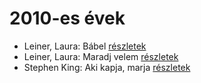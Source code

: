 # 2010-es évek

- Leiner, Laura: Bábel [részletek](_details/Leiner%2C%20Laura.md#id_644)
- Leiner, Laura: Maradj velem [részletek](_details/Leiner%2C%20Laura.md#id_1477)
- Stephen King: Aki kapja, marja [részletek](_details/Stephen%20King.md#id_931)
